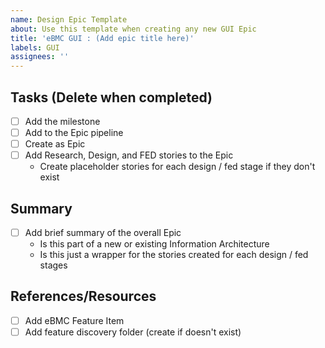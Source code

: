 ```yaml
---
name: Design Epic Template
about: Use this template when creating any new GUI Epic
title: 'eBMC GUI : (Add epic title here)'
labels: GUI
assignees: ''
---
```


## Tasks (Delete when completed)
- [ ] Add the milestone
- [ ] Add to the Epic pipeline
- [ ] Create as Epic
- [ ] Add Research, Design, and FED stories to the Epic
   - Create placeholder stories for each design / fed stage if they don't exist

## Summary
- [ ] Add brief summary of the overall Epic
    - Is this part of a new or existing Information Architecture
    - Is this just a wrapper for the stories created for each design / fed stages


## References/Resources
- [ ] Add eBMC Feature Item <add item number>
- [ ] Add feature discovery folder (create if doesn't exist)
